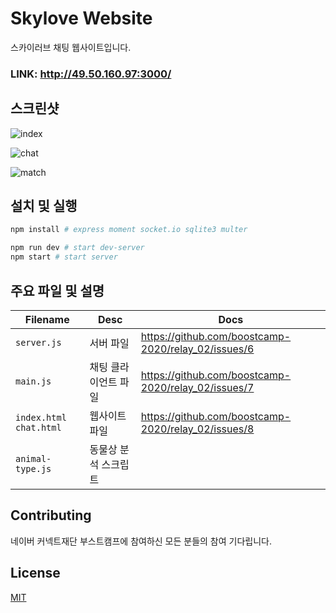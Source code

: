 # Skylove Website

스카이러브 채팅 웹사이트입니다.

### LINK: http://49.50.160.97:3000/

## 스크린샷

![index](https://user-images.githubusercontent.com/53181778/90337149-9498c480-e01b-11ea-83f6-12fdf9b495d7.png)
<br>

![chat](https://user-images.githubusercontent.com/53181778/90337134-792db980-e01b-11ea-9289-b3d4fb4ee103.png)
<br>

![match](https://user-images.githubusercontent.com/48251136/89639540-b510a280-d8e8-11ea-9d2f-2933ca1353e3.png)<br>

## 설치 및 실행

```bash
npm install # express moment socket.io sqlite3 multer

npm run dev # start dev-server
npm start # start server
```

## 주요 파일 및 설명

|Filename|Desc|Docs|
|--|--|--|
|`server.js`|서버 파일| https://github.com/boostcamp-2020/relay_02/issues/6|
|`main.js`|채팅 클라이언트 파일|https://github.com/boostcamp-2020/relay_02/issues/7|
|`index.html` `chat.html` | 웹사이트 파일 |https://github.com/boostcamp-2020/relay_02/issues/8|
|`animal-type.js`|동물상 분석 스크립트||



## Contributing
네이버 커넥트재단 부스트캠프에 참여하신 모든 분들의 참여 기다립니다.



## License
[MIT](https://choosealicense.com/licenses/mit/)
